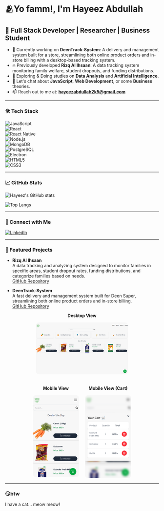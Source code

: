 # 🫂Yo famm!, I'm Hayeez Abdullah

## 🚀 Full Stack Developer | Researcher | Business Student

- 🔭 Currently working on **DeenTrack-System**: A delivery and management system built for a store, streamlining both online product orders and in-store billing with a desktop-based tracking system.
- 🔥 Previously developed **Rizq Al Ihsaan**: A data tracking system monitoring family welfare, student dropouts, and funding distributions.
- 🌱 Exploring & Doing studies on **Data Analysis** and **Artificial Intelligence**.
- 💬 Let's chat about **JavaScript**, **Web Development**, or some **Business** theories.
- 📫 Reach out to me at: **hayeezabdullah2k5@gmail.com**

---

### 🛠️ Tech Stack

![JavaScript](https://img.shields.io/badge/JavaScript-Expert-yellow)  
![React](https://img.shields.io/badge/React-Advanced-blue)  
![React Native](https://img.shields.io/badge/React_Native-Advanced-blue)  
![Node.js](https://img.shields.io/badge/Node.js-Advanced-green)  
![MongoDB](https://img.shields.io/badge/MongoDB-Intermediate-brightgreen)  
![PostgreSQL](https://img.shields.io/badge/PostgreSQL-Intermediate-blue)  
![Electron](https://img.shields.io/badge/Electron-Desktop_App-purple)  
![HTML5](https://img.shields.io/badge/HTML5-Expert-orange)  
![CSS3](https://img.shields.io/badge/CSS3-Expert-blue)

---

### 📈 GitHub Stats

![Hayeez's GitHub stats](https://github-readme-stats.vercel.app/api?username=HayeezAbdullah&show_icons=true&theme=radical)

![Top Langs](https://github-readme-stats.vercel.app/api/top-langs/?username=HayeezAbdullah&layout=compact&theme=radical)

---

### 🔗 Connect with Me

[![LinkedIn](https://img.shields.io/badge/LinkedIn-blue?logo=linkedin)](https://www.linkedin.com/in/hayeez-abdullah-398554284/)

---

### 📝 Featured Projects

- **Rizq Al Ihsaan**  
  A data tracking and analyzing system designed to monitor families in specific areas, student dropout rates, funding distributions, and categorize families based on needs.  
  [GitHub Repository](https://github.com/HayeezAbdullah/rizq_al_ihsaan)

- **DeenTrack-System**  
  A fast delivery and management system built for Deen Super, streamlining both online product orders and in-store billing.  
  [GitHub Repository](https://github.com/HayeezAbdullah/DeenTrack-System)

 <div align="center">
  <p><strong>Desktop View</strong></p>
  <img src="https://github.com/HayeezAbdullah/DeenTrack-System/blob/210db13d821931b1acf89a7f35b64319811c03fc/public/ss_1.png" width="60%" style="margin-bottom: 20px; border-radius: 10px;"/>

  <div style="display: flex; justify-content: center; gap: 20px; flex-wrap: wrap;">
    <div align="center" style="width: 30%;">
      <p><strong>Mobile View</strong></p>
      <img src="https://github.com/HayeezAbdullah/DeenTrack-System/blob/210db13d821931b1acf89a7f35b64319811c03fc/public/ss_2.png" width="100%" style="border-radius: 10px;"/>
    </div>
    
  <div align="center" style="width: 30%;">
      <p><strong>Mobile View (Cart)</strong></p>
      <img src="https://github.com/HayeezAbdullah/DeenTrack-System/blob/210db13d821931b1acf89a7f35b64319811c03fc/public/ss_3.png" width="100%" style="border-radius: 10px;"/>
    </div>
  </div>
</div>






---

### 😏btw
I have a cat... meow meow!
